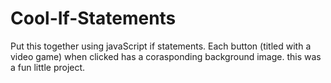 # Cool-If-Statements
Put this together using javaScript if statements. Each button (titled with a video game) when clicked has a corasponding background image. this was a fun little project.
